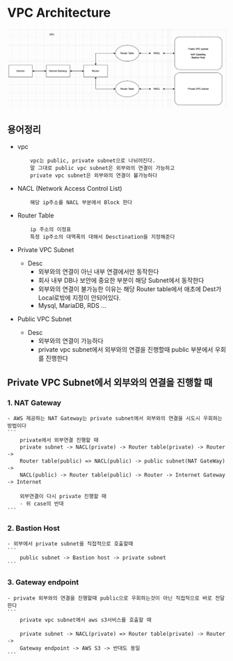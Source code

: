 # VPC Architecture

![screensh](./public/vpc.png)

## 용어정리
- vpc
    ```
        vpc는 public, private subnet으로 나뉘어진다.
        말 그대로 public vpc subnet은 외부와의 연결이 가능하고 
        private vpc subnet은 외부와의 연결이 불가능하다 
    ```
- NACL (Network Access Control List)
    ```
        해당 ip주소를 NACL 부분에서 Block 한다
    ```
- Router Table
    ```
        ip 주소의 이정표
        특정 ip주소의 대역폭의 대해서 Desctination을 지정해준다
    ```

- Private VPC Subnet
    - Desc
        - 외부와의 연결이 아닌 내부 연결에서만 동작한다
        - 회사 내부 DB나 보안에 중요한 부분이 해당 Subnet에서 동작한다
        - 외부와의 연결이 불가능한 이유는 해당 Router table에서 애초에 Dest가 Local로밖에 지정이 안되어있다.
        - Mysql, MariaDB, RDS ...

- Public VPC Subnet
    - Desc
        - 외부와의 연결이 가능하다
        - private vpc subnet에서 외부와의 연결을 진행할때 public 부분에서 우회를 진행한다

## Private VPC Subnet에서 외부와의 연결을 진행할 때

### 1. NAT Gateway
    - AWS 제공하는 NAT Gateway는 private subnet에서 외부와의 연결을 시도시 우회하는 방법이다
    ```
        private에서 외부연결 진행할 때
        private subnet -> NACL(private) -> Router table(private) -> Router -> 
        Router table(public) => NACL(public) -> public subnet(NAT GateWay) -> 
        NACL(public) -> Router table(public) -> Router -> Internet Gateway -> Internet

        외부연결이 다시 private 진행할 때
        - 위 case의 반대
    ```

### 2. Bastion Host
    - 외부에서 private subnet을 직접적으로 호출할때
    ```
        public subnet -> Bastion host -> private subnet
    ```

### 3. Gateway endpoint
    - private 외부와의 연결을 진행할때 public으로 우회하는것이 아닌 직접적으로 바로 전달한다
    ```
        private vpc subnet에서 aws s3서비스를 호출할 때

        private subnet -> NACL(private) => Router table(private) -> Router ->
        Gateway endpoint -> AWS S3 -> 반대도 동일
    ```